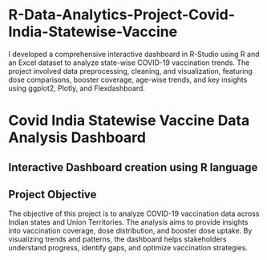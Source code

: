 # R-Data-Analytics-Project-Covid-India-Statewise-Vaccine
I developed a comprehensive interactive dashboard in R-Studio using R and an Excel dataset to analyze state-wise COVID-19 vaccination trends. The project involved data preprocessing, cleaning, and visualization, featuring dose comparisons, booster coverage, age-wise trends, and key insights using ggplot2, Plotly, and Flexdashboard.

# Covid India Statewise Vaccine Data Analysis Dashboard 
## Interactive Dashboard creation using R language

## Project Objective
The objective of this project is to analyze COVID-19 vaccination data across Indian states and Union Territories. The analysis aims to provide insights into vaccination coverage, dose distribution, and booster dose uptake. By visualizing trends and patterns, the dashboard helps stakeholders understand progress, identify gaps, and optimize vaccination strategies.

